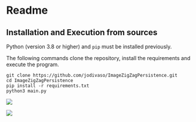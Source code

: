 # Readme


## Installation and Execution from sources

Python (version 3.8 or higher) and ```pip``` must be installed previously.

The following commands clone the repository, install the requirements and execute the program.

```
git clone https://github.com/jodivaso/ImageZigZagPersistence.git
cd ImageZigZagPersistence
pip install -r requirements.txt
python3 main.py
```



![](https://raw.githubusercontent.com/jodivaso/ImageZigZagPersistence/master/examples/frame_video_CASABee.jpg)

![](https://raw.githubusercontent.com/jodivaso/ImageZigZagPersistence/master/examples/result_video_CASABee.jpg)
